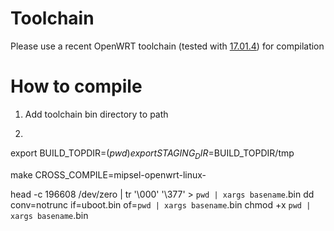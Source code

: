 Toolchain
=========
Please use a recent OpenWRT toolchain (tested with [17.01.4](https://archive.openwrt.org/releases/17.01.4/targets/ramips/mt7621/lede-sdk-17.01.4-ramips-mt7621_gcc-5.4.0_musl-1.1.16.Linux-x86_64.tar.xz)) for compilation

How to compile
==============

1. Add toolchain bin directory to path

2. ```shell
export BUILD_TOPDIR=$(pwd)
export STAGING_DIR=$BUILD_TOPDIR/tmp

make CROSS_COMPILE=mipsel-openwrt-linux-

head -c 196608 /dev/zero | tr '\000' '\377' > `pwd | xargs basename`.bin
dd conv=notrunc if=uboot.bin of=`pwd | xargs basename`.bin
chmod +x `pwd | xargs basename`.bin
```
